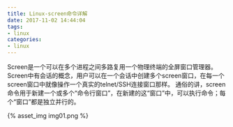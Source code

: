 ```yaml
---
title: Linux-screen命令详解
date: 2017-11-02 14:44:04
tags: 
- linux
categories: 
- linux
---
```


Screen是一个可以在多个进程之间多路复用一个物理终端的全屏窗口管理器。Screen中有会话的概念，用户可以在一个会话中创建多个screen窗口，在每一个screen窗口中就像操作一个真实的telnet/SSH连接窗口那样。
通俗的讲，screen命令用于新建一个或多个“命令行窗口”，在新建的这“窗口”中，可以执行命令；每个“窗口”都是独立并行的。

<!-- more -->

{% asset_img img01.png %}
